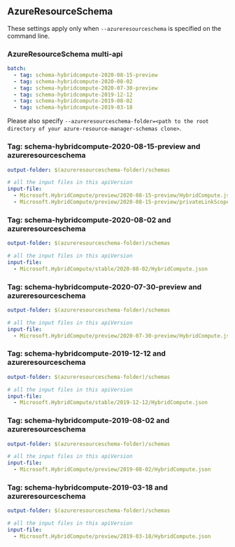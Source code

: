 ## AzureResourceSchema

These settings apply only when `--azureresourceschema` is specified on the command line.

### AzureResourceSchema multi-api

``` yaml $(azureresourceschema) && $(multiapi)
batch:
  - tag: schema-hybridcompute-2020-08-15-preview
  - tag: schema-hybridcompute-2020-08-02
  - tag: schema-hybridcompute-2020-07-30-preview
  - tag: schema-hybridcompute-2019-12-12
  - tag: schema-hybridcompute-2019-08-02
  - tag: schema-hybridcompute-2019-03-18

```

Please also specify `--azureresourceschema-folder=<path to the root directory of your azure-resource-manager-schemas clone>`.

### Tag: schema-hybridcompute-2020-08-15-preview and azureresourceschema

``` yaml $(tag) == 'schema-hybridcompute-2020-08-15-preview' && $(azureresourceschema)
output-folder: $(azureresourceschema-folder)/schemas

# all the input files in this apiVersion
input-file:
  - Microsoft.HybridCompute/preview/2020-08-15-preview/HybridCompute.json
  - Microsoft.HybridCompute/preview/2020-08-15-preview/privateLinkScopes.json

```

### Tag: schema-hybridcompute-2020-08-02 and azureresourceschema

``` yaml $(tag) == 'schema-hybridcompute-2020-08-02' && $(azureresourceschema)
output-folder: $(azureresourceschema-folder)/schemas

# all the input files in this apiVersion
input-file:
  - Microsoft.HybridCompute/stable/2020-08-02/HybridCompute.json

```

### Tag: schema-hybridcompute-2020-07-30-preview and azureresourceschema

``` yaml $(tag) == 'schema-hybridcompute-2020-07-30-preview' && $(azureresourceschema)
output-folder: $(azureresourceschema-folder)/schemas

# all the input files in this apiVersion
input-file:
  - Microsoft.HybridCompute/preview/2020-07-30-preview/HybridCompute.json

```

### Tag: schema-hybridcompute-2019-12-12 and azureresourceschema

``` yaml $(tag) == 'schema-hybridcompute-2019-12-12' && $(azureresourceschema)
output-folder: $(azureresourceschema-folder)/schemas

# all the input files in this apiVersion
input-file:
  - Microsoft.HybridCompute/stable/2019-12-12/HybridCompute.json

```

### Tag: schema-hybridcompute-2019-08-02 and azureresourceschema

``` yaml $(tag) == 'schema-hybridcompute-2019-08-02' && $(azureresourceschema)
output-folder: $(azureresourceschema-folder)/schemas

# all the input files in this apiVersion
input-file:
  - Microsoft.HybridCompute/preview/2019-08-02/HybridCompute.json

```

### Tag: schema-hybridcompute-2019-03-18 and azureresourceschema

``` yaml $(tag) == 'schema-hybridcompute-2019-03-18' && $(azureresourceschema)
output-folder: $(azureresourceschema-folder)/schemas

# all the input files in this apiVersion
input-file:
  - Microsoft.HybridCompute/preview/2019-03-18/HybridCompute.json

```
